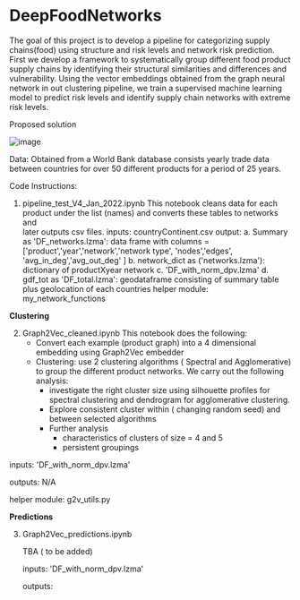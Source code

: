 # DeepFoodNetworks
The goal of this project is to develop a pipeline for categorizing supply chains(food) using structure and  risk levels and network risk prediction.  First we develop a framework to systematically group different food product supply chains by identifying their structural similarities and differences and vulnerability. Using the vector embeddings obtained from the graph neural network in out clustering pipeline, we train a supervised machine learning model to predict risk levels and identify supply chain networks with extreme risk levels.

Proposed solution

![image](https://user-images.githubusercontent.com/36086489/217405708-bce5b808-9c60-4416-a751-21eb7efe7d73.png)


Data: Obtained from a World Bank database consists yearly trade data between countries  for over $50$ different products for a period of $25$ years.

Code Instructions:

1. pipeline_test_V4_Jan_2022.ipynb
    This notebook cleans data for each product under the list (names) and converts these tables to networks and   
    later outputs csv files.
    inputs: countryContinent.csv
    output:
    a. Summary as 'DF_networks.lzma': data frame with columns =['product','year','network','network type', 
       'nodes','edges', 
                                 'avg_in_deg','avg_out_deg'  ]
    b. network_dict as ('networks.lzma'): dictionary of productXyear network
    c. 'DF_with_norm_dpv.lzma'
    d. gdf_tot as 'DF_total.lzma': geodataframe consisting of summary table plus geolocation of each countries
    helper module: my_network_functions

**Clustering**

2. Graph2Vec_cleaned.ipynb
    This notebook does the following:
    - Convert each example (product graph) into a 4 dimensional embedding using Graph2Vec embedder
    - Clustering:  use 2 clustering algorithms ( Spectral and Agglomerative) to group the different product
      networks. We carry out the following analysis:
        - investigate the right cluster size using silhouette profiles for spectral clustering and dendrogram for 
          agglomerative clustering.
        - Explore consistent cluster within ( changing random seed) and between selected algorithms
        - Further analysis
            - characteristics of clusters of size = 4 and 5
            - persistent groupings 
 
  inputs: 'DF_with_norm_dpv.lzma'
  
  outputs: N/A
  
  helper module: g2v_utils.py

**Predictions**

3. Graph2Vec_predictions.ipynb
   
   TBA ( to be added)
   
   inputs: 'DF_with_norm_dpv.lzma'
   
   outputs: 
   
